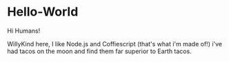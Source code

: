 Hello-World
===========

Hi Humans!

WillyKind here, I like Node.js and Coffiescript (that's what i'm made of!)
i've had tacos on the moon and find them far superior to Earth tacos.
